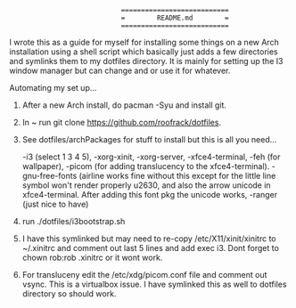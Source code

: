                                 ===========================
                                =        README.md        =
                                ===========================


I wrote this as a guide for myself for installing some things on a new Arch
installation using a shell script which basically just adds a few directories and
symlinks them to my dotfiles directory. It is mainly for setting up the I3
window manager but can change and or use it for whatever.


Automating my set up...


 1. After a new Arch install, do pacman -Syu and install git.

 2. In ~ run git clone https://github.com/roofrack/dotfiles.

 3. See dotfiles/archPackages for stuff to install but this is all you need...

     -i3 (select 1 3 4 5),
     -xorg-xinit,
     -xorg-server,
     -xfce4-terminal,
     -feh (for wallpaper),
     -picom (for adding translucency to the xfce4-terminal).
     -gnu-free-fonts (airline works fine without this except for the little line symbol won't
      render properly u2630, and also the arrow unicode in xfce4-terminal. After adding this
      font pkg the unicode works,
     -ranger (just nice to have)

 4. run ./dotfiles/i3bootstrap.sh

 5. I have this symlinked but may need to re-copy /etc/X11/xinit/xinitrc to
     ~/.xinitrc and comment out last 5 lines and add exec i3. Dont forget to
     chown rob:rob .xinitrc or it wont work.

 6. For transluceny edit the /etc/xdg/picom.conf file and comment out vsync. This is a
    virtualbox issue. I have symlinked this as well to dotfiles directory so should work.
